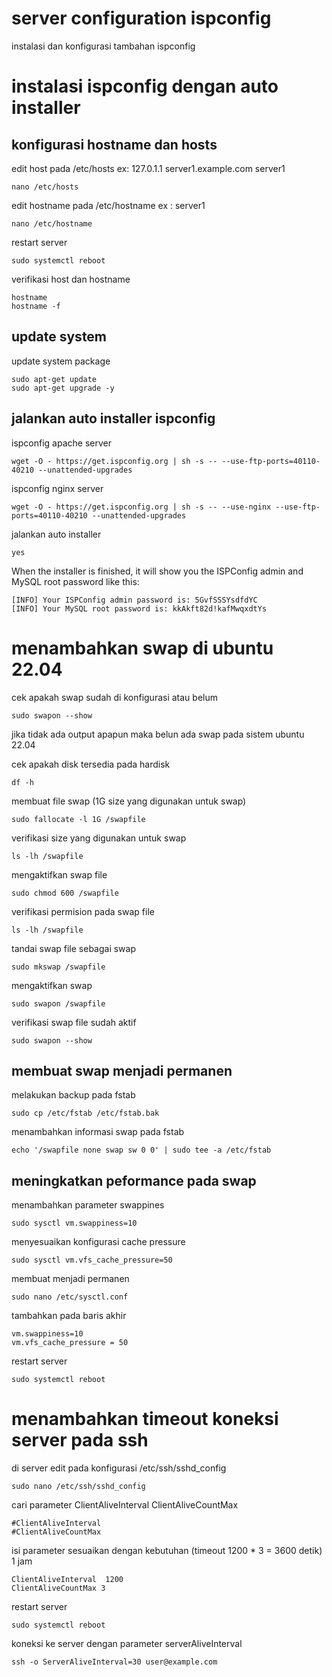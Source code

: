
# server configuration ispconfig

instalasi dan konfigurasi tambahan ispconfig

# instalasi ispconfig dengan auto installer

## konfigurasi hostname dan hosts
edit host pada /etc/hosts ex: 127.0.1.1 server1.example.com server1

```
nano /etc/hosts
```

edit hostname pada /etc/hostname  ex : server1
```
nano /etc/hostname
```
restart server
```
sudo systemctl reboot
```
verifikasi host dan hostname
```
hostname
hostname -f
```
## update system
update system package
```
sudo apt-get update
sudo apt-get upgrade -y
```
## jalankan auto installer ispconfig
ispconfig apache server
```
wget -O - https://get.ispconfig.org | sh -s -- --use-ftp-ports=40110-40210 --unattended-upgrades
```
ispconfig nginx server
```
wget -O - https://get.ispconfig.org | sh -s -- --use-nginx --use-ftp-ports=40110-40210 --unattended-upgrades
```
jalankan auto installer 
```
yes
```
When the installer is finished, it will show you the ISPConfig admin and MySQL root password like this:
```
[INFO] Your ISPConfig admin password is: 5GvfSSSYsdfdYC
[INFO] Your MySQL root password is: kkAkft82d!kafMwqxdtYs
```
# menambahkan swap di ubuntu 22.04

cek apakah swap sudah di konfigurasi atau belum

```
sudo swapon --show
```
jika tidak ada output apapun maka belun ada swap pada sistem ubuntu 22.04

cek apakah disk tersedia pada hardisk
```
df -h
```

membuat file swap (1G size yang digunakan untuk swap) 
```
sudo fallocate -l 1G /swapfile
```

verifikasi size yang digunakan untuk swap
```
ls -lh /swapfile
```
mengaktifkan swap file
```
sudo chmod 600 /swapfile
```
verifikasi permision pada swap file
```
ls -lh /swapfile
```
tandai swap file sebagai swap
```
sudo mkswap /swapfile
```
mengaktifkan swap
```
sudo swapon /swapfile
```
verifikasi swap file sudah aktif

```
sudo swapon --show
```

## membuat swap menjadi permanen
melakukan backup pada fstab

```
sudo cp /etc/fstab /etc/fstab.bak
```

menambahkan informasi swap pada fstab
```
echo '/swapfile none swap sw 0 0' | sudo tee -a /etc/fstab
```

## meningkatkan peformance pada swap

menambahkan parameter swappines

```
sudo sysctl vm.swappiness=10
```
menyesuaikan konfigurasi cache pressure
```
sudo sysctl vm.vfs_cache_pressure=50
```
membuat menjadi permanen

```
sudo nano /etc/sysctl.conf
```
tambahkan pada baris akhir
```
vm.swappiness=10
vm.vfs_cache_pressure = 50
```

restart server
```
sudo systemctl reboot
```
# menambahkan timeout koneksi server pada ssh

di server edit pada konfigurasi /etc/ssh/sshd_config

```
sudo nano /etc/ssh/sshd_config
```
cari parameter ClientAliveInterval ClientAliveCountMax
```
#ClientAliveInterval 
#ClientAliveCountMax
```
isi parameter sesuaikan dengan kebutuhan (timeout 1200 * 3 = 3600 detik) 1 jam
```
ClientAliveInterval  1200
ClientAliveCountMax 3
```
restart server
```
sudo systemctl reboot
```

koneksi ke server dengan parameter serverAliveInterval
```
ssh -o ServerAliveInterval=30 user@example.com
```



